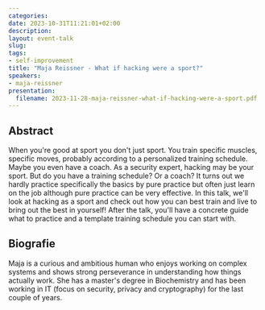 ```yaml
---
categories:
date: 2023-10-31T11:21:01+02:00
description:
layout: event-talk
slug:
tags:
- self-improvement
title: "Maja Reissner - What if hacking were a sport?"
speakers:
- maja-reissner
presentation:
  filename: 2023-11-28-maja-reissner-what-if-hacking-were-a-sport.pdf
---
```


## Abstract

When you're good at sport you don't just sport. You train specific muscles, specific moves, probably according to a personalized training schedule. Maybe you even have a coach. As a security expert, hacking may be your sport. But do you have a training schedule? Or a coach? It turns out we hardly practice specifically the basics by pure practice but often just learn on the job although pure practice can be very effective. In this talk, we'll look at hacking as a sport and check out how you can best train and live to bring out the best in yourself! After the talk, you'll have a concrete guide what to practice and a template training schedule you can start with.

## Biografie

Maja is a curious and ambitious human who enjoys working on complex systems and shows strong perseverance in understanding how things actually work. She has a master's degree in Biochemistry and has been working in IT (focus on security, privacy and cryptography) for the last couple of years.
